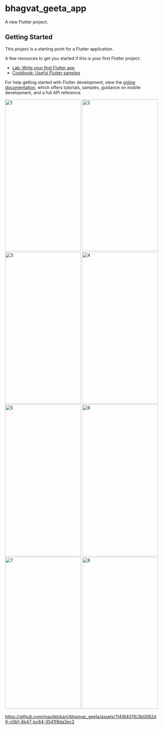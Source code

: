 # bhagvat_geeta_app

A new Flutter project.

## Getting Started

This project is a starting point for a Flutter application.

A few resources to get you started if this is your first Flutter project:

- [Lab: Write your first Flutter app](https://docs.flutter.dev/get-started/codelab)
- [Cookbook: Useful Flutter samples](https://docs.flutter.dev/cookbook)

For help getting started with Flutter development, view the
[online documentation](https://docs.flutter.dev/), which offers tutorials,
samples, guidance on mobile development, and a full API reference.

<img width="250" height="500" alt="1" src=https://github.com/maulikkikani/bhagvar_geeta/assets/114164076/b5bed252-9ce9-45ab-9d48-bcbf5b98c5c7>
<img width="250" height="500" alt="2" src=https://github.com/maulikkikani/bhagvar_geeta/assets/114164076/adf3d32d-1965-4c36-ab28-e8f5069deb69>
<img width="250" height="500" alt="3" src=https://github.com/maulikkikani/bhagvar_geeta/assets/114164076/a26b5933-abe3-4a51-a0d8-b274fba2926e>
<img width="250" height="500" alt="4" src=https://github.com/maulikkikani/bhagvar_geeta/assets/114164076/ca2537f1-baff-4a56-aac9-ab4a077bf9f3>
<img width="250" height="500" alt="5" src=https://github.com/maulikkikani/bhagvar_geeta/assets/114164076/148247cf-4bc0-42e3-bc77-d881c6a599e6>
<img width="250" height="500" alt="6" src=https://github.com/maulikkikani/bhagvar_geeta/assets/114164076/92f74524-a6d7-4581-a6ca-83f3c13b8ec2>
<img width="250" height="500" alt="7" src=https://github.com/maulikkikani/bhagvar_geeta/assets/114164076/c2db0d14-17b5-469f-a640-978672f61a84>
<img width="250" height="500" alt="8" src=https://github.com/maulikkikani/bhagvar_geeta/assets/114164076/2cada0c3-4739-412b-a119-075bd78d214d>

<https://github.com/maulikkikani/bhagvar_geeta/assets/114164076/3b0082d9-c0bf-4b47-bc64-3541f8da3ec2>









